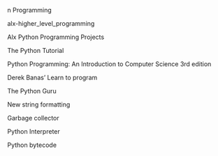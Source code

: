 
n Programming

alx-higher_level_programming

Alx Python Programming Projects







The Python Tutorial

Python Programming: An Introduction to Computer Science 3rd edition

Derek Banas’ Learn to program

The Python Guru

New string formatting

Garbage collector

Python Interpreter

Python bytecode

